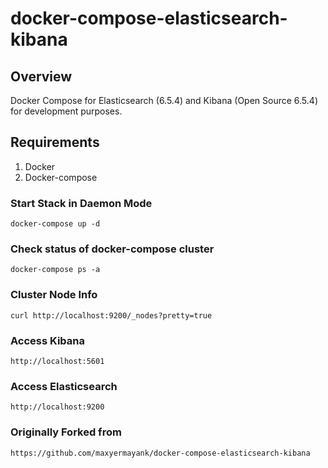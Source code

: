 # docker-compose-elasticsearch-kibana

## Overview
Docker Compose for Elasticsearch (6.5.4) and Kibana (Open Source 6.5.4) for development purposes.

## Requirements
1. Docker
2. Docker-compose

### Start Stack in Daemon Mode
```
docker-compose up -d
```

### Check status of docker-compose cluster
```
docker-compose ps -a
```

### Cluster Node Info
```
curl http://localhost:9200/_nodes?pretty=true
```

### Access Kibana
```
http://localhost:5601
```

### Access Elasticsearch
```
http://localhost:9200
```

### Originally Forked from
```
https://github.com/maxyermayank/docker-compose-elasticsearch-kibana
```
